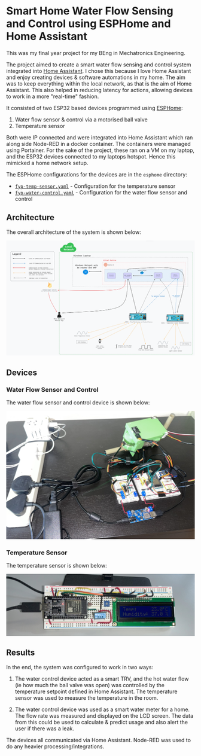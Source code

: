 # Smart Home Water Flow Sensing and Control using ESPHome and Home Assistant

This was my final year project for my BEng in Mechatronics Engineering.

The project aimed to create a smart water flow sensing and control system integrated into [Home Assistant](https://www.home-assistant.io/). I chose this because I love Home Assistant and enjoy creating devices & software automations in my home. The aim was to keep everything within the local network, as that is the aim of Home Assistant. This also helped in reducing latency for actions, allowing devices to work in a more "real-time" fashion.

It consisted of two ESP32 based devices programmed using [ESPHome](https://esphome.io/):

1. Water flow sensor & control via a motorised ball valve
2. Temperature sensor

Both were IP connected and were integrated into Home Assistant which ran along side Node-RED in a docker container. The containers were managed using Portainer. For the sake of the project, these ran on a VM on my laptop, and the ESP32 devices connected to my laptops hotspot. Hence this mimicked a home network setup.

The ESPHome configurations for the devices are in the `esphome` directory:

- [`fyp-temp-sensor.yaml`](esphome/fyp-temp-sensor.yaml) - Configuration for the temperature sensor
- [`fyp-water-control.yaml`](esphome/fyp-water-control.yaml) - Configuration for the water flow sensor and control

## Architecture

The overall architecture of the system is shown below:

![Architecture](./media/architecture.png)

## Devices

### Water Flow Sensor and Control

The water flow sensor and control device is shown below:

![Water Flow Sensor and Control](./water_control_device.JPEG)

### Temperature Sensor

The temperature sensor is shown below:

![Temperature Sensor](./temp_sensor_device.jpg)

## Results

In the end, the system was configured to work in two ways:

1. The water control device acted as a smart TRV, and the hot water flow (ie how much the ball valve was open) was controlled by the temperature setpoint defined in Home Assistant. The temperature sensor was used to measure the temperature in the room.

2. The water control device was used as a smart water meter for a home. The flow rate was measured and displayed on the LCD screen. The data from this could be used to calculate & predict usage and also alert the user if there was a leak.

The devices all communicated via Home Assistant. Node-RED was used to do any heavier processing/integrations.
